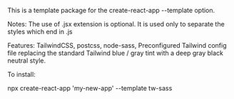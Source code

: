 This is a template package for the create-react-app --template option.

Notes: The use of .jsx extension is optional. It is used only to separate the styles which end in .js

Features: TailwindCSS, postcss, node-sass, Preconfigured Tailwind config file replacing the standard Tailwind blue / gray tint with a deep gray black neutral style.

To install:

npx create-react-app 'my-new-app' --template tw-sass
